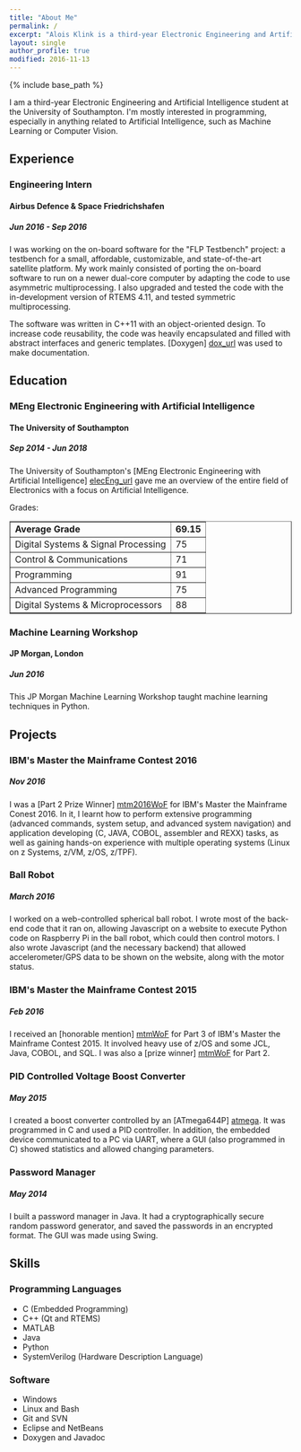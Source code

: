 ```yaml
---
title: "About Me"
permalink: /
excerpt: "Alois Klink is a third-year Electronic Engineering and Artificial Intelligence student at the University of Southampton."
layout: single
author_profile: true
modified: 2016-11-13
---
```


{% include base_path %}

I am a third-year Electronic Engineering and Artificial Intelligence student at
the University of Southampton. I'm mostly interested in programming, especially
in anything related to Artificial Intelligence, such as Machine Learning or
Computer Vision.

## Experience

### Engineering Intern

#### Airbus Defence & Space Friedrichshafen

##### Jun 2016 - Sep 2016

I was working on the on-board software for the "FLP Testbench" project: a
testbench for a small, affordable, customizable, and state-of-the-art satellite
platform. My work mainly consisted of porting the on-board software to run on a
newer dual-core computer by adapting the code to use asymmetric multiprocessing.
I also upgraded and tested the code with the in-development version of RTEMS 4.11,
and tested symmetric multiprocessing. 

The software was written in C++11 with an object-oriented design. To increase code
reusability, the code was heavily encapsulated and filled with abstract
interfaces and generic templates. [Doxygen] [dox_url] was used to make documentation.

[dox_url]: http://www.stack.nl/~dimitri/doxygen/

## Education

### MEng Electronic Engineering with Artificial Intelligence

#### The University of Southampton

##### Sep 2014 - Jun 2018

The University of Southampton's 
[MEng Electronic Engineering with Artificial Intelligence] [elecEng_url] gave me
an overview of the entire field of Electronics with a focus on Artificial Intelligence.

[elecEng_url]: http://www.ecs.soton.ac.uk/programmes/meng-electronic-engineering-artificial-intelligence

Grades:

<table border="1">
	<tr>
		<td> <b> Average Grade </b> </td>
		<td> <b> 69.15 </b> </td>
	</tr>
	<tr>
		<td> Digital Systems & Signal Processing </td>
		<td> 75 </td>
	</tr>
	<tr>
		<td> Control & Communications </td>
		<td> 71 </td>
	</tr>
	<tr>
		<td> Programming </td>
		<td> 91 </td>
	</tr>
	<tr>
		<td> Advanced Programming </td>
		<td> 75 </td>
	</tr>
	<tr>
		<td> Digital Systems & Microprocessors </td>
		<td> 88 </td>
	</tr>
</table>

### Machine Learning Workshop

#### JP Morgan, London

##### Jun 2016

This JP Morgan Machine Learning Workshop taught machine learning techniques in
Python. 

## Projects

### IBM's Master the Mainframe Contest 2016

##### Nov 2016

I was a [Part 2 Prize Winner] [mtm2016WoF] for IBM's Master the Mainframe Conest 2016.
In it, I learnt how to perform extensive programming (advanced commands, system setup, and advanced system navigation) and application developing (C, JAVA, COBOL, assembler and REXX) tasks, as well as gaining hands-on experience with multiple operating systems (Linux on z Systems, z/VM, z/OS, z/TPF).

[mtm2016WoF]: http://mtm2016.mybluemix.net/wall_of_fame/wall_of_fame.html

### Ball Robot

##### March 2016

I worked on a web-controlled spherical ball robot. I wrote most of the back-end 
code that it ran on, allowing Javascript on a website to execute Python code on
Raspberry Pi in the ball robot, which could then control motors. I also wrote
Javascript (and the necessary backend) that allowed accelerometer/GPS data to be
shown on the website, along with the motor status.

### IBM's Master the Mainframe Contest 2015

##### Feb 2016

I received an [honorable mention] [mtmWoF] for Part 3 of IBM's Master the Mainframe
Contest 2015. It involved heavy use of z/OS and some JCL, Java, COBOL, and SQL.
I was also a [prize winner] [mtmWoF] for Part 2.

[mtmWoF]: http://mtm2015.mybluemix.net/#tabs-6

### PID Controlled Voltage Boost Converter

##### May 2015

I created a boost converter controlled by an [ATmega644P] [atmega]. It was programmed
in C and used a PID controller. In addition, the embedded device communicated to
a PC via UART, where a GUI (also programmed in C) showed statistics and allowed
changing parameters.

[atmega]: http://www.atmel.com/devices/atmega644p.aspx

### Password Manager

##### May 2014

I built a password manager in Java. It had a cryptographically secure random
password generator, and saved the passwords in an encrypted format. The GUI was 
made using Swing. 

## Skills

### Programming Languages

* C (Embedded Programming)
* C++ (Qt and RTEMS)
* MATLAB
* Java
* Python
* SystemVerilog (Hardware Description Language)

### Software

* Windows
* Linux and Bash
* Git and SVN
* Eclipse and NetBeans
* Doxygen and Javadoc


